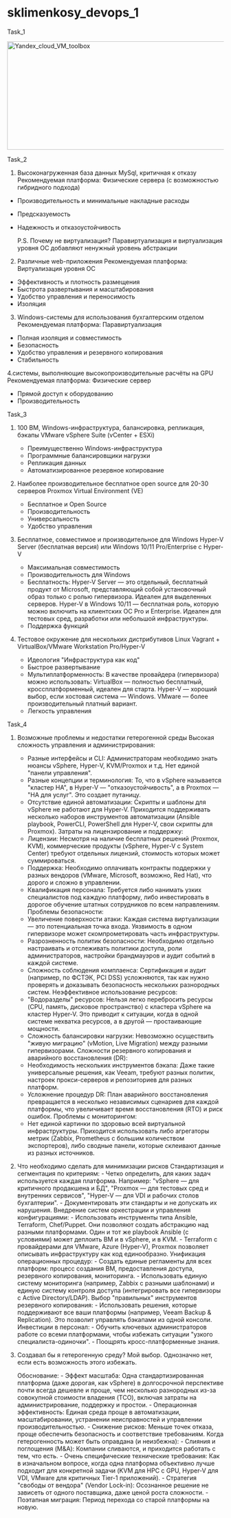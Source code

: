 # sklimenkosy_devops_1

Task_1

<img width="1530" height="252" alt="Yandex_cloud_VM_toolbox" src="https://github.com/user-attachments/assets/e202a811-cdc9-4eaa-a146-4c91f3f70714" />

Task_2

1. Высоконагруженная база данных MySql, критичная к отказу
  Рекомендуемая платформа: Физические сервера (с возможностью гибридного подхода)
  - Производительность и минимальные накладные расходы
  - Предсказуемость
  - Надежность и отказоустойчивость

    P.S.
    Почему не виртуализация?
    Паравиртуализация и виртуализация уровня ОС добавляют ненужный уровень абстракции

2. Различные web-приложения
  Рекомендуемая платформа: Виртуализация уровня ОС
  - Эффективность и плотность размещения
  - Быстрота развертывания и масштабирования
  - Удобство управления и переносимость
  - Изоляция

3. Windows-системы для использования бухгалтерским отделом
  Рекомендуемая платформа: Паравиртуализация
  - Полная изоляция и совместимость
  - Безопасность
  - Удобство управления и резервного копирования
  - Стабильность

4.системы, выполняющие высокопроизводительные расчёты на GPU
  Рекомендуемая платформа: Физические сервер

  - Прямой доступ к оборудованию
  - Производительность

Task_3

1. 100 ВМ, Windows-инфраструктура, балансировка, репликация, бэкапы
   VMware vSphere Suite (vCenter + ESXi)
   
      - Преимущественно Windows-инфраструктура
      - Программные балансировщики нагрузки
      - Репликация данных
      - Автоматизированное резервное копирование
  
2. Наиболее производительное бесплатное open source для 20-30 серверов
   Proxmox Virtual Environment (VE)

      - Бесплатное и Open Source
      - Производительность
      - Универсальность
      - Удобство управления
  
3. Бесплатное, совместимое и производительное для Windows
   Hyper-V Server (бесплатная версия) или Windows 10/11 Pro/Enterprise с Hyper-V

      - Максимальная совместимость
      - Производительность для Windows
      - Бесплатность:
          Hyper-V Server — это отдельный, бесплатный продукт от Microsoft, представляющий собой установочный образ только с ролью гипервизора. Идеален для выделенных серверов.
          Hyper-V в Windows 10/11 — бесплатная роль, которую можно включить на клиентских ОС Pro и Enterprise. Идеален для тестовых сред, разработки или небольшой инфраструктуры.
      - Поддержка функций

4. Тестовое окружение для нескольких дистрибутивов Linux
   Vagrant + VirtualBox/VMware Workstation Pro/Hyper-V
      - Идеология "Инфраструктура как код"
      - Быстрое развертывание
      - Мультиплатформенность: В качестве провайдера (гипервизора) можно использовать:
          VirtualBox — полностью бесплатный, кроссплатформенный, идеален для старта.
          Hyper-V — хороший выбор, если хостовая система — Windows.
          VMware — более производительный платный вариант.
      - Легкость управления
  
  Task_4

  1. Возможные проблемы и недостатки гетерогенной среды
      Высокая сложность управления и администрирования:
        - Разные интерфейсы и CLI: Администраторам необходимо знать нюансы vSphere, Hyper-V, KVM/Proxmox и т.д. Нет единой "панели управления".
        - Разные концепции и терминология: То, что в vSphere называется "кластер HA", в Hyper-V — "отказоустойчивость", а в Proxmox — "HA для услуг". Это создает путаницу.
        - Отсутствие единой автоматизации: Скрипты и шаблоны для vSphere не работают для Hyper-V. Приходится поддерживать несколько наборов инструментов автоматизации (Ansible playbook, PowerCLI, PowerShell для Hyper-V, свои скрипты для Proxmox).
      Затраты на лицензирование и поддержку:
        - Лицензии: Несмотря на наличие бесплатных решений (Proxmox, KVM), коммерческие продукты (vSphere, Hyper-V с System Center) требуют отдельных лицензий, стоимость которых может суммироваться.
        - Поддержка: Необходимо оплачивать контракты поддержки у разных вендоров (VMware, Microsoft, возможно, Red Hat), что дорого и сложно в управлении.
        - Квалификация персонала: Требуется либо нанимать узких специалистов под каждую платформу, либо инвестировать в дорогое обучение штатных сотрудников по всем направлениям.
      Проблемы безопасности:
        - Увеличение поверхности атаки: Каждая система виртуализации — это потенциальная точка входа. Уязвимость в одном гипервизоре может скомпрометировать часть инфраструктуры.
        - Разрозненность политик безопасности: Необходимо отдельно настраивать и отслеживать политики доступа, роли администраторов, настройки брандмауэров и аудит событий в каждой системе.
        - Сложность соблюдения комплаенса: Сертификация и аудит (например, по ФСТЭК, PCI DSS) усложняются, так как нужно проверять и доказывать безопасность нескольких разнородных систем.
      Неэффективное использование ресурсов:
        - "Водоразделы" ресурсов: Нельзя легко перебросить ресурсы (CPU, память, дисковое пространство) с кластера vSphere на кластер Hyper-V. Это приводит к ситуации, когда в одной системе нехватка ресурсов, а в другой — простаивающие мощности.
        - Сложность балансировки нагрузки: Невозможно осуществить "живую миграцию" (vMotion, Live Migration) между разными гипервизорами.
      Сложности резервного копирования и аварийного восстановления (DR):
        - Необходимость нескольких инструментов бэкапа: Даже такие универсальные решения, как Veeam, требуют разных политик, настроек прокси-серверов и репозиториев для разных платформ.
        - Усложнение процедур DR: План аварийного восстановления превращается в несколько независимых сценариев для каждой платформы, что увеличивает время восстановления (RTO) и риск ошибок.
      Проблемы с мониторингом:
        - Нет единой картинки по здоровью всей виртуальной инфраструктуры. Приходится использовать либо агрегаторы метрик (Zabbix, Prometheus с большим количеством экспортеров), либо сводные панели, которые склеивают данные из разных источников.

2. Что необходимо сделать для минимизации рисков
      Стандартизация и сегментация по критериям:
        - Четко определить, для каких задач используется каждая платформа. Например: "vSphere — для критичного продакшена и БД", "Proxmox — для тестовых сред и внутренних сервисов", "Hyper-V — для VDI и рабочих столов бухгалтерии".
        - Документировать эти стандарты и не допускать их нарушения.
      Внедрение систем оркестрации и управления конфигурациями:
        - Использовать инструменты типа Ansible, Terraform, Chef/Puppet. Они позволяют создать абстракцию над разными платформами. Один и тот же playbook Ansible (с условиями) может деплоить ВМ и в vSphere, и в KVM.
        - Terraform с провайдерами для VMware, Azure (Hyper-V), Proxmox позволяет описывать инфраструктуру как код единообразно.
      Унификация операционных процедур:
        - Создать единые регламенты для всех платформ: процесс создания ВМ, предоставления доступа, резервного копирования, мониторинга.
        - Использовать единую систему мониторинга (например, Zabbix с разными шаблонами) и единую систему контроля доступа (интегрировать все гипервизоры с Active Directory/LDAP).
      Выбор "правильных" инструментов резервного копирования:
        - Использовать решения, которые поддерживают все ваши платформы (например, Veeam Backup & Replication). Это позволит управлять бэкапами из одной консоли.
      Инвестиции в персонал:
        - Обучить ключевых администраторов работе со всеми платформами, чтобы избежать ситуации "узкого специалиста-одиночки".
        - Поощрять кросс-платформенные знания.
   
3. Создавал бы я гетерогенную среду? Мой выбор.
      Однозначно нет, если есть возможность этого избежать.

      Обоснование:
        - Эффект масштаба: Одна стандартизированная платформа (даже дорогая, как vSphere) в долгосрочной перспективе почти всегда дешевле и проще, чем несколько разнородных из-за совокупной стоимости владения (TCO), включая затраты на администрирование, поддержку и простои.
        - Операционная эффективность: Единая среда проще в автоматизации, масштабировании, устранении неисправностей и управлении производительностью.
        - Снижение рисков: Меньше точек отказа, проще обеспечить безопасность и соответствие требованиям.
      Когда гетерогенность может быть оправдана (и неизбежна):
        - Слияния и поглощения (M&A): Компании сливаются, и приходится работать с тем, что есть.
        - Очень специфические технические требования: Как в изначальном вопросе, когда одна платформа объективно лучше подходит для конкретной задачи (KVM для HPC с GPU, Hyper-V для VDI, VMware для критичных Tier-1 приложений).
        - Стратегия "свободы от вендора" (Vendor Lock-in): Осознанное решение не зависеть от одного поставщика, даже ценой роста сложности.
        - Поэтапная миграция: Период перехода со старой платформы на новую.







   
      
